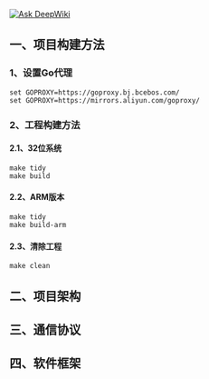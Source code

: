 [![Ask DeepWiki](https://deepwiki.com/badge.svg)](https://deepwiki.com/Yangyuanxin/Kobra3)
## 一、项目构建方法
### 1、设置Go代理
```
set GOPROXY=https://goproxy.bj.bcebos.com/ 
set GOPROXY=https://mirrors.aliyun.com/goproxy/
```
### 2、工程构建方法
#### 2.1、32位系统
```
make tidy
make build
```
#### 2.2、ARM版本
```
make tidy
make build-arm
```
#### 2.3、清除工程
```
make clean
```

## 二、项目架构

## 三、通信协议

## 四、软件框架
